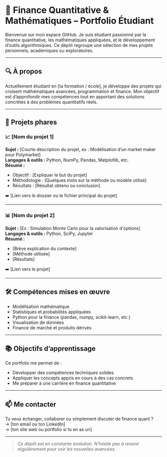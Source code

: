 # 💼 Finance Quantitative & Mathématiques – Portfolio Étudiant

Bienvenue sur mon espace GitHub. Je suis étudiant passionné par la finance quantitative, les mathématiques appliquées, et le développement d’outils algorithmiques. Ce dépôt regroupe une sélection de mes projets personnels, académiques ou exploratoires.

---

## 🔍 À propos

Actuellement étudiant en [ta formation / école], je développe des projets qui croisent mathématiques avancées, programmation et finance. Mon objectif est d’approfondir mes compétences tout en apportant des solutions concrètes à des problèmes quantitatifs réels.

---

## 📂 Projets phares

### 📈 [Nom du projet 1]
**Sujet :** [Courte description du projet, ex : Modélisation d’un market maker pour Polymarket]  
**Langages & outils :** Python, NumPy, Pandas, Matplotlib, etc.  
**Résumé :**  
- Objectif : [Expliquer le but du projet]  
- Méthodologie : [Quelques mots sur la méthode ou modèle utilisé]  
- Résultats : [Résultat obtenu ou conclusion]

➡️ [Lien vers le dossier ou le fichier principal du projet]

---

### 📊 [Nom du projet 2]
**Sujet :** [Ex : Simulation Monte Carlo pour la valorisation d'options]  
**Langages & outils :** Python, SciPy, Jupyter  
**Résumé :**  
- [Brève explication du contexte]  
- [Méthode utilisée]  
- [Résultats]

➡️ [Lien vers le projet]

---

## 🛠️ Compétences mises en œuvre

- Modélisation mathématique
- Statistiques et probabilités appliquées
- Python pour la finance (pandas, numpy, scikit-learn, etc.)
- Visualisation de données
- Finance de marché et produits dérivés

---

## 📚 Objectifs d’apprentissage

Ce portfolio me permet de :
- Développer des compétences techniques solides
- Appliquer les concepts appris en cours à des cas concrets
- Me préparer à une carrière en finance quantitative

---

## 📫 Me contacter

Tu veux échanger, collaborer ou simplement discuter de finance quant ?  
→ [ton email ou ton LinkedIn]  
→ [ton site web ou portfolio si tu en as un]

---

> *Ce dépôt est en constante évolution. N’hésite pas à revenir régulièrement pour voir les nouvelles avancées.*
